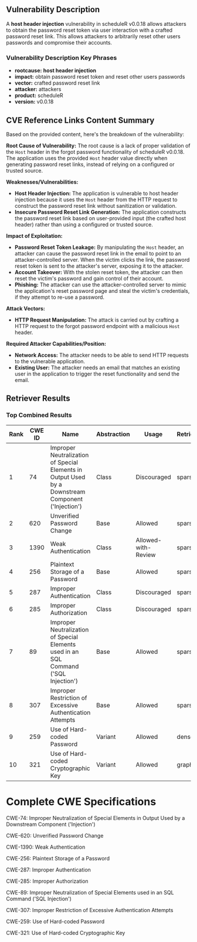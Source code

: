 ## Vulnerability Description
A **host header injection** vulnerability in scheduleR v0.0.18 allows attackers to obtain the password reset token via user interaction with a crafted password reset link. This allows attackers to arbitrarily reset other users passwords and compromise their accounts.

### Vulnerability Description Key Phrases
- **rootcause:** **host header injection**
- **impact:** obtain password reset token and reset other users passwords
- **vector:** crafted password reset link
- **attacker:** attackers
- **product:** scheduleR
- **version:** v0.0.18

## CVE Reference Links Content Summary
Based on the provided content, here's the breakdown of the vulnerability:

**Root Cause of Vulnerability:**
The root cause is a lack of proper validation of the `Host` header in the forgot password functionality of scheduleR v0.0.18. The application uses the provided `Host` header value directly when generating password reset links, instead of relying on a configured or trusted source.

**Weaknesses/Vulnerabilities:**
- **Host Header Injection:** The application is vulnerable to host header injection because it uses the `Host` header from the HTTP request to construct the password reset link without sanitization or validation.
- **Insecure Password Reset Link Generation:** The application constructs the password reset link based on user-provided input (the crafted host header) rather than using a configured or trusted source.

**Impact of Exploitation:**
- **Password Reset Token Leakage:** By manipulating the `Host` header, an attacker can cause the password reset link in the email to point to an attacker-controlled server. When the victim clicks the link, the password reset token is sent to the attacker's server, exposing it to the attacker.
- **Account Takeover:** With the stolen reset token, the attacker can then reset the victim's password and gain control of their account.
- **Phishing:** The attacker can use the attacker-controlled server to mimic the application's reset password page and steal the victim's credentials, if they attempt to re-use a password.

**Attack Vectors:**
- **HTTP Request Manipulation:** The attack is carried out by crafting a HTTP request to the forgot password endpoint with a malicious `Host` header.

**Required Attacker Capabilities/Position:**
- **Network Access:** The attacker needs to be able to send HTTP requests to the vulnerable application.
- **Existing User:** The attacker needs an email that matches an existing user in the application to trigger the reset functionality and send the email.

## Retriever Results

### Top Combined Results

| Rank | CWE ID | Name | Abstraction | Usage  | Retrievers | Individual Scores |
|------|--------|------|-------------|-------|------------|-------------------|
| 1 | 74 | Improper Neutralization of Special Elements in Output Used by a Downstream Component ('Injection') | Class | Discouraged | sparse | 0.275 |
| 2 | 620 | Unverified Password Change | Base | Allowed | sparse | 0.232 |
| 3 | 1390 | Weak Authentication | Class | Allowed-with-Review | sparse | 0.218 |
| 4 | 256 | Plaintext Storage of a Password | Base | Allowed | sparse | 0.213 |
| 5 | 287 | Improper Authentication | Class | Discouraged | sparse | 0.208 |
| 6 | 285 | Improper Authorization | Class | Discouraged | sparse | 0.206 |
| 7 | 89 | Improper Neutralization of Special Elements used in an SQL Command ('SQL Injection') | Base | Allowed | sparse | 0.206 |
| 8 | 307 | Improper Restriction of Excessive Authentication Attempts | Base | Allowed | sparse | 0.200 |
| 9 | 259 | Use of Hard-coded Password | Variant | Allowed | dense | 0.495 |
| 10 | 321 | Use of Hard-coded Cryptographic Key | Variant | Allowed | graph | 0.003 |



# Complete CWE Specifications

CWE-74: Improper Neutralization of Special Elements in Output Used by a Downstream Component ('Injection')

CWE-620: Unverified Password Change

CWE-1390: Weak Authentication

CWE-256: Plaintext Storage of a Password

CWE-287: Improper Authentication

CWE-285: Improper Authorization

CWE-89: Improper Neutralization of Special Elements used in an SQL Command ('SQL Injection')

CWE-307: Improper Restriction of Excessive Authentication Attempts

CWE-259: Use of Hard-coded Password

CWE-321: Use of Hard-coded Cryptographic Key